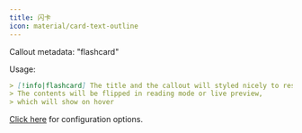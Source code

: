```yaml
---
title: 闪卡
icon: material/card-text-outline
---
```


Callout metadata: "flashcard"

Usage:

```md
> [!info|flashcard] The title and the callout will styled nicely to resemble a card
> The contents will be flipped in reading mode or live preview,
> which will show on hover
```

[Click here](../Style-Settings/Editor/Callouts/index.md#flashcard-callout) 
for configuration options.
